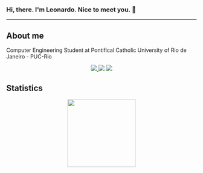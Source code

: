 ### Hi, there. I'm Leonardo. Nice to meet you. 🖖
----
About me
----
Computer Engineering Student at Pontifical Catholic University of Rio de Janeiro - PUC-Rio
<div align = "center">
  <a href="" target="_blank"><img src="https://img.shields.io/badge/Discord-7289DA?style=for-the-badge&logo=discord&logoColor=white" target="_blank">    </a> <a href = "mailto:leonardotrotemartins@gmail.com.com"><img src="https://img.shields.io/badge/-Gmail-%23333?style=for-the-badge&logo=gmail&logoColor=white" target="_blank"></a>
  <a href="https://www.linkedin.com/in/leonardo-t-54ab20218/" target="_blank"><img src="https://img.shields.io/badge/-LinkedIn-%230077B5?style=for-the-badge&logo=linkedin&logoColor=white" target="_blank"></a> 
    </div>



Statistics
----
<div align="center">
  <a href="https://github.com/leonardo-trote">
  <img height="180em" src="https://github-readme-stats.vercel.app/api/top-langs/?username=leonardo-trote&layout=compact&langs_count=7&theme=dracula"/>
</div>
